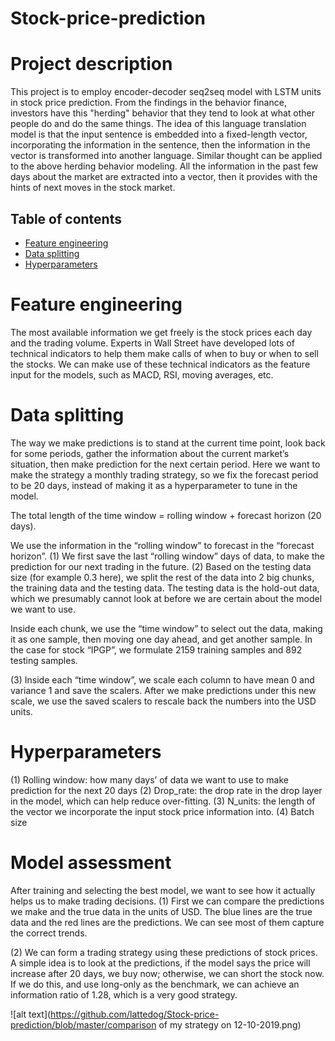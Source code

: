 # Stock-price-prediction

# Project description
This project is to employ encoder-decoder seq2seq model with LSTM units in stock price prediction. From the findings in the behavior finance, investors have this "herding" behavior that they tend to look at what other people do and do the same things. The idea of this language translation model is that the input sentence is embedded into a fixed-length vector, incorporating the information in the sentence, then the information in the vector is transformed into another language. Similar thought can be applied to the above herding behavior modeling. All the information in the past few days about the market are extracted into a vector, then it provides with the hints of next moves in the stock market. 


## Table of contents
* [Feature engineering](#Feature-engineering)
* [Data splitting](#Data-splitting)
* [Hyperparameters](#Hyperparameters)



# Feature engineering

The most available information we get freely is the stock prices each day and the trading volume. Experts in Wall Street have developed lots of technical indicators to help them make calls of when to buy or when to sell the stocks. We can make use of these technical indicators as the feature input for the models, such as MACD, RSI, moving averages, etc.


# Data splitting
The way we make predictions is to stand at the current time point, look back for some periods, gather the information about the current market’s situation, then make prediction for the next certain period. Here we want to make the strategy a monthly trading strategy, so we fix the forecast period to be 20 days, instead of making it as a hyperparameter to tune in the model.

The total length of the time window = rolling window + forecast horizon (20 days).

We use the information in the “rolling window” to forecast in the “forecast horizon”.
(1)	We first save the last “rolling window” days of data, to make the prediction for our next trading in the future. 
(2)	Based on the testing data size (for example 0.3 here), we split the rest of the data into 2 big chunks, the training data and the testing data. The testing data is the hold-out data, which we presumably cannot look at before we are certain about the model we want to use.

Inside each chunk, we use the “time window” to select out the data, making it as one sample, then moving one day ahead, and get another sample. In the case for stock “IPGP”, we formulate 2159 training samples and 892 testing samples.

(3)	Inside each “time window”, we scale each column to have mean 0 and variance 1 and save the scalers. After we make predictions under this new scale, we use the saved scalers to rescale back the numbers into the USD units.



# Hyperparameters
(1)	Rolling window: how many days’ of data we want to use to make prediction for the next 20 days
(2)	Drop_rate: the drop rate in the drop layer in the model, which can help reduce over-fitting.
(3)	N_units: the length of the vector we incorporate the input stock price information into.
(4)	Batch size


# Model assessment
After training and selecting the best model, we want to see how it actually helps us to make trading decisions. 
(1)	First we can compare the predictions we make and the true data in the units of USD.
The blue lines are the true data and the red lines are the predictions. We can see most of them capture the correct trends.


(2)	We can form a trading strategy using these predictions of stock prices. A simple idea is to look at the predictions, if the model says the price will increase after 20 days, we buy now; otherwise, we can short the stock now. If we do this, and use long-only as the benchmark, we can achieve an information ratio of 1.28, which is a very good strategy. 


![alt text](https://github.com/lattedog/Stock-price-prediction/blob/master/comparison of my strategy on 12-10-2019.png)

